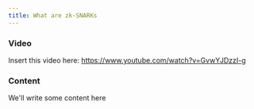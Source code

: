 ```yaml
---
title: What are zk-SNARKs
---
```


### Video

Insert this video here: https://www.youtube.com/watch?v=GvwYJDzzI-g

### Content

We'll write some content here
